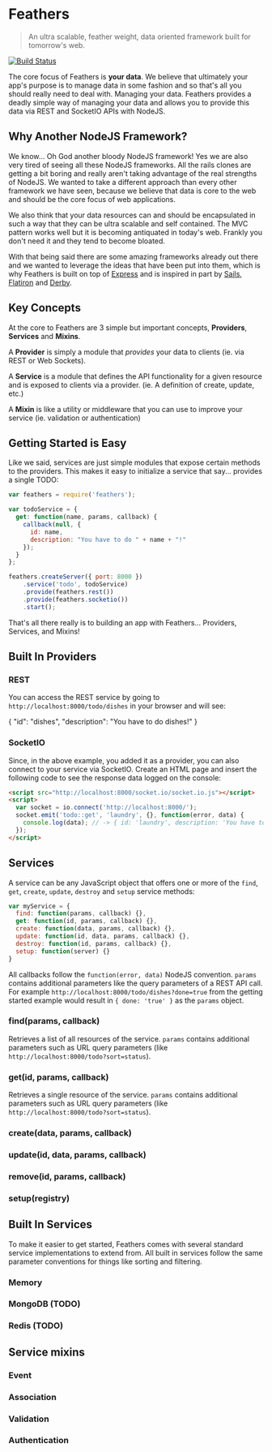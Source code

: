 # Feathers

> An ultra scalable, feather weight, data oriented framework built for tomorrow's web.

[![Build Status](https://travis-ci.org/[yycjs]/[feathers].png)](https://travis-ci.org/[yycjs]/[feathers])

The core focus of Feathers is **your data**. We believe that ultimately your app's purpose is to manage data in some fashion and so that's all you should really need to deal with. Managing your data. Feathers provides a deadly simple way of managing your data and allows you to provide this data via REST and SocketIO APIs with NodeJS.

## Why Another NodeJS Framework?

We know... Oh God another bloody NodeJS framework! Yes we are also very tired of seeing all these NodeJS frameworks. All the rails clones are getting a bit boring and really aren't taking advantage of the real strengths of NodeJS. We wanted to take a different approach than every other framework we have seen, because we believe that data is core to the web and should be the core focus of web applications. 

We also think that your data resources can and should be encapsulated in such a way that they can be ultra scalable and self contained. The MVC pattern works well but it is becoming antiquated in today's web. Frankly you don't need it and they tend to become bloated.

With that being said there are some amazing frameworks already out there and we wanted to leverage the ideas that have been put into them, which is why Feathers is built on top of [Express](http://expressjs.com) and is inspired in part by [Sails](http://sailsjs.org), [Flatiron](http://flatironjs.org) and [Derby](http://derbyjs.com).


## Key Concepts

At the core to Feathers are 3 simple but important concepts, **Providers**, **Services** and **Mixins**.

A **Provider** is simply a module that *provides* your data to clients (ie. via REST or Web Sockets).

A **Service** is a module that defines the API functionality for a given resource and is exposed to clients via a provider. (ie. A definition of create, update, etc.)

A **Mixin** is like a utility or middleware that you can use to improve your service (ie. validation or authentication)


## Getting Started is Easy

Like we said, services are just simple modules that expose certain methods to the providers. This makes it easy to initialize a service that say... provides a single TODO:

```js
var feathers = require('feathers');

var todoService = {
  get: function(name, params, callback) {
    callback(null, {
      id: name,
      description: "You have to do " + name + "!"
    });
  }
};

feathers.createServer({ port: 8000 })
	.service('todo', todoService)
	.provide(feathers.rest())
	.provide(feathers.socketio())
	.start();
```

That's all there really is to building an app with Feathers... Providers, Services, and Mixins!


## Built In Providers

### REST

You can access the REST service by going to `http://localhost:8000/todo/dishes` in your browser
and will see:

  {
    "id": "dishes",
    "description": "You have to do dishes!"
  }

### SocketIO

Since, in the above example, you added it as a provider, you can also connect to your service via SocketIO.
Create an HTML page and insert the following code to see the response data logged on the console:

```html
<script src="http://localhost:8000/socket.io/socket.io.js"></script>
<script>
  var socket = io.connect('http://localhost:8000/');
  socket.emit('todo::get', 'laundry', {}, function(error, data) {
    console.log(data); // -> { id: 'laundry', description: 'You have to do laundry!' }
  });
</script>
```

## Services

A service can be any JavaScript object that offers one or more of the `find`, `get`, `create`, `update`,
`destroy` and `setup` service methods:

```js
var myService = {
  find: function(params, callback) {},
  get: function(id, params, callback) {},
  create: function(data, params, callback) {},
  update: function(id, data, params, callback) {},
  destroy: function(id, params, callback) {},
  setup: function(server) {}
}
```

All callbacks follow the `function(error, data)` NodeJS convention. `params` contains additional
parameters like the query parameters of a REST API call. For example `http://localhost:8000/todo/dishes?done=true`
from the getting started example would result in `{ done: 'true' }` as the `params` object.

### find(params, callback)

Retrieves a list of all resources of the service. `params` contains additional parameters such
as URL query parameters (like `http://localhost:8000/todo?sort=status`).

### get(id, params, callback)

Retrieves a single resource of the service. `params` contains additional parameters such
as URL query parameters (like `http://localhost:8000/todo?sort=status`).

### create(data, params, callback)

### update(id, data, params, callback)

### remove(id, params, callback)

### setup(registry)

## Built In Services

To make it easier to get started, Feathers comes with several standard service implementations to extend
from. All built in services follow the same parameter conventions for things like sorting and filtering.

### Memory

### MongoDB (TODO)

### Redis (TODO)

## Service mixins

### Event

### Association

### Validation

### Authentication
